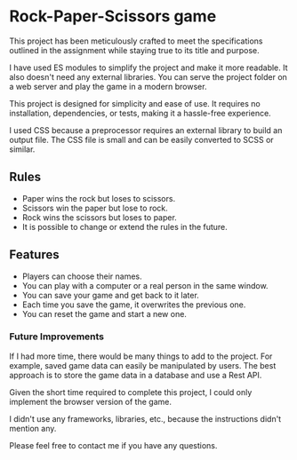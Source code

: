 # Rock-Paper-Scissors game

This project has been meticulously crafted to meet the specifications outlined in the assignment while staying true to its title and purpose.

I have used ES modules to simplify the project and make it more readable.
It also doesn't need any external libraries. You can serve the project folder on a web server and play the game in a modern browser.

This project is designed for simplicity and ease of use. It requires no installation, dependencies, or tests, making it a hassle-free experience.

I used CSS because a preprocessor requires an external library to build an output file. The CSS file is small and can be easily converted to SCSS or similar.

## Rules
* Paper wins the rock but loses to scissors.
* Scissors win the paper but lose to rock.
* Rock wins the scissors but loses to paper.
* It is possible to change or extend the rules in the future.

## Features
* Players can choose their names.
* You can play with a computer or a real person in the same window.
* You can save your game and get back to it later.
* Each time you save the game, it overwrites the previous one.
* You can reset the game and start a new one.

### Future Improvements

If I had more time, there would be many things to add to the project.
For example, saved game data can easily be manipulated by users.
The best approach is to store the game data in a database and use a Rest API.

Given the short time required to complete this project, I could only implement the browser version of the game.

I didn't use any frameworks, libraries, etc., because the instructions didn't mention any.

Please feel free to contact me if you have any questions.
